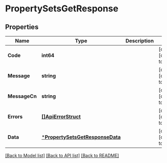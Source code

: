 # PropertySetsGetResponse

## Properties
Name | Type | Description | Notes
------------ | ------------- | ------------- | -------------
**Code** | **int64** |  | [optional] [default to null]
**Message** | **string** |  | [optional] [default to null]
**MessageCn** | **string** |  | [optional] [default to null]
**Errors** | [**[]ApiErrorStruct**](api_error_struct.md) |  | [optional] [default to null]
**Data** | [***PropertySetsGetResponseData**](PropertySetsGetResponseData.md) |  | [optional] [default to null]

[[Back to Model list]](../README.md#documentation-for-models) [[Back to API list]](../README.md#documentation-for-api-endpoints) [[Back to README]](../README.md)


